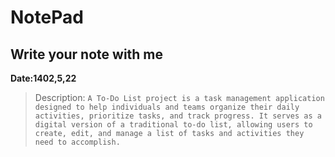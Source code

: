 # NotePad
Write your note with me
--
**Date:1402,5,22**
> Description:
``` A To-Do List project is a task management application designed to help individuals and teams organize their daily activities, prioritize tasks, and track progress. It serves as a digital version of a traditional to-do list, allowing users to create, edit, and manage a list of tasks and activities they need to accomplish. ```
